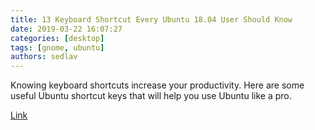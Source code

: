 ```yaml
---
title: 13 Keyboard Shortcut Every Ubuntu 18.04 User Should Know
date: 2019-03-22 16:07:27
categories: [desktop]
tags: [gnome, ubuntu]
authors: sedlav
---
```


Knowing keyboard shortcuts increase your productivity. Here are some useful Ubuntu shortcut keys that will help you use Ubuntu like a pro.

[Link](https://itsfoss.com/ubuntu-shortcuts/)
